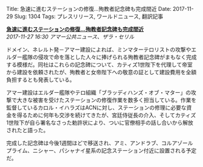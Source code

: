 Title: 急速に進むステーションの修復…殉教者記念碑も完成間近
Date: 2017-11-29
Slug: 1304
Tags: プレスリリース, ワールドニュース, 翻訳記事

<p class="lead"><strong><a href="https://community.eveonline.com/news/news-channels/world-news/monuments-to-martyrs-of-the-amarr-empire-near-completion-as-station-renovations-proceed-apace/">急速に進むステーションの修復…殉教者記念碑も完成間近</a></strong><br/>
<em>2017-11-27 16:30 アマー公共ニュース、ザラ・セリル</em></p>
<p>ドメイン、ネレルト発－アマー建設によれば、ミンマターテロリストの攻撃やエルダー艦隊の侵攻で命を落とした人々に捧げられる殉教者記念碑がまもなく完成する模様だ。同社はこれらの記念碑について、カティズ1世陛下を代理して帝室から建設を依頼されたが、殉教者と女帝陛下への敬意の証として建設費用を全額負担するとも発表している。</p>
<p>アマー建設はエルダー艦隊やテロ組織「ブラッディハンズ・オブ・マター」の攻撃で大きな被害を受けたステーションの修復作業を数多く担当している。作業を監督しているカロル・イハラズはACNに対し、ステーションの修理に必要な資金を得るために何年も交渉を続けてきたが、宮廷侍従長の介入、そしてカティズ1世陛下が自ら署名なさった勅許状により、ついに官僚相手の話し合いから解放されたと語った。</p>
<p>完成した記念碑は今後1週間ほどで移送され、アミ、アンドラブ、コルアゾールプライム、ニシャー、パシャナイ星系の記念ステーション付近に設置される予定だ。</p>

